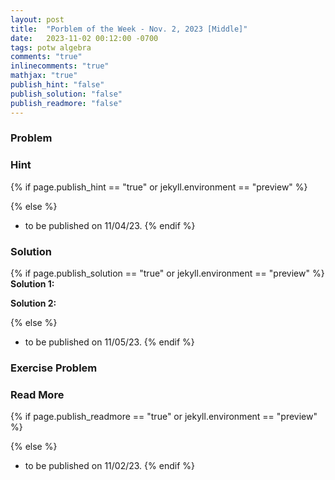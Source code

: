 ```yaml
---
layout: post
title:  "Porblem of the Week - Nov. 2, 2023 [Middle]"
date:   2023-11-02 00:12:00 -0700
tags: potw algebra
comments: "true"
inlinecomments: "true"
mathjax: "true"
publish_hint: "false"
publish_solution: "false"
publish_readmore: "false"
---
```

### Problem

<!--more-->

### Hint
{% if page.publish_hint == "true" or jekyll.environment == "preview" %}

{% else %}
- to be published on 11/04/23.
{% endif %}

### Solution 
{% if page.publish_solution == "true" or jekyll.environment == "preview" %}
**Solution 1:** 

**Solution 2:** 

{% else %}
- to be published on 11/05/23.
{% endif %}

### Exercise Problem

### Read More
{% if page.publish_readmore == "true" or jekyll.environment == "preview" %}

{% else %}
- to be published on 11/02/23.
{% endif %}
